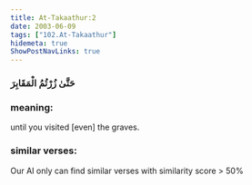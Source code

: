 ```yaml
---
title: At-Takaathur:2
date: 2003-06-09
tags: ["102.At-Takaathur"]
hidemeta: true 
ShowPostNavLinks: true 
---
```

### حَتَّىٰ زُرْتُمُ الْمَقَابِرَ
### meaning: 
until you visited [even] the graves.
### similar verses: 

Our AI only can find similar verses with similarity score > 50% 




